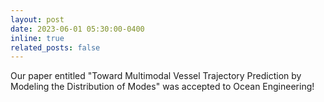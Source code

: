 ```yaml
---
layout: post
date: 2023-06-01 05:30:00-0400
inline: true
related_posts: false
---
```


Our paper entitled "Toward Multimodal Vessel Trajectory Prediction by Modeling the Distribution of Modes" was accepted to Ocean Engineering!